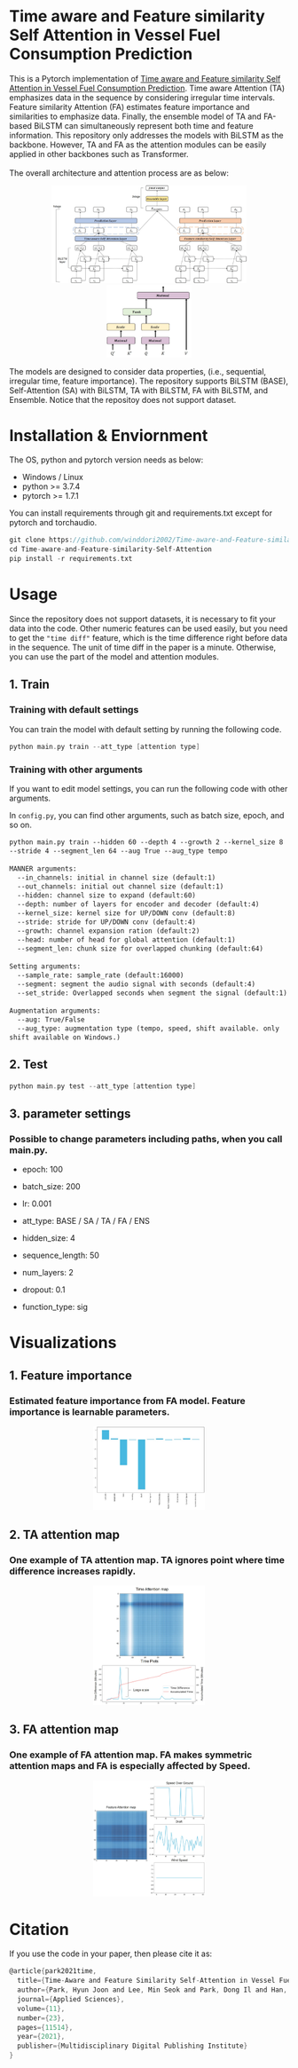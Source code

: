 # Time aware and Feature similarity Self Attention in Vessel Fuel Consumption Prediction

This is a Pytorch implementation of [Time aware and Feature similarity Self Attention in Vessel Fuel Consumption Prediction](https://www.mdpi.com/2076-3417/11/23/11514). Time aware Attention (TA) emphasizes data in the sequence by considering irregular time intervals. Feature similarity Attention (FA) estimates feature importance and similarities to emphasize data. Finally, the ensemble model of TA and FA-based BiLSTM can simultaneously represent both time and feature information. This repository only addresses the models with BiLSTM as the backbone. However, TA and FA as the attention modules can be easily applied in other backbones such as Transformer.
\
\
The overall architecture and attention process are as below:

<center><img src="./images/Model Process.jpg" width="70%" height="70%"></center>
<center><img src="./images/Attention Process.jpg" width="30%" height="30%"></center>

The models are designed to consider data properties, (i.e., sequential, irregular time, feature importance). The repository supports BiLSTM (BASE), Self-Attention (SA) with BiLSTM, TA with BiLSTM, FA with BiLSTM, and Ensemble. Notice that the repositoy does not support dataset.
 

# Installation & Enviornment

The OS, python and pytorch version needs as below:
- Windows / Linux 
- python >= 3.7.4
- pytorch >= 1.7.1

You can install requirements through git and requirements.txt except for pytorch and torchaudio.
```C
git clone https://github.com/winddori2002/Time-aware-and-Feature-similarity-Self-Attention.git
cd Time-aware-and-Feature-similarity-Self-Attention
pip install -r requirements.txt
```

# Usage

Since the repository does not support datasets, it is necessary to fit your data into the code.
Other numeric features can be used easily, but you need to get the ```"time diff"``` feature, which is the
time difference right before data in the sequence. The unit of time diff in the paper is a minute.
Otherwise, you can use the part of the model and attention modules.

## 1. Train

### Training with default settings

You can train the model with default setting by running the following code.

```C
python main.py train --att_type [attention type]
```

### Training with other arguments
If you want to edit model settings, you can run the following code with other arguments. 

In ```config.py```, you can find other arguments, such as batch size, epoch, and so on.

```
python main.py train --hidden 60 --depth 4 --growth 2 --kernel_size 8 --stride 4 --segment_len 64 --aug True --aug_type tempo

MANNER arguments:
  --in_channels: initial in channel size (default:1)
  --out_channels: initial out channel size (default:1)
  --hidden: channel size to expand (default:60)
  --depth: number of layers for encoder and decoder (default:4)
  --kernel_size: kernel size for UP/DOWN conv (default:8)
  --stride: stride for UP/DOWN conv (default:4)
  --growth: channel expansion ration (default:2)
  --head: number of head for global attention (default:1)
  --segment_len: chunk size for overlapped chunking (default:64)
  
Setting arguments:
  --sample_rate: sample_rate (default:16000)
  --segment: segment the audio signal with seconds (default:4)
  --set_stride: Overlapped seconds when segment the signal (default:1)
  
Augmentation arguments:
  --aug: True/False 
  --aug_type: augmentation type (tempo, speed, shift available. only shift available on Windows.)
```


## 2. Test

```C
python main.py test --att_type [attention type]
```

## 3. parameter settings
### Possible to change parameters including paths, when you call main.py.

* epoch: 100
* batch_size: 200
* lr: 0.001

* att_type: BASE / SA / TA / FA / ENS
* hidden_size: 4
* sequence_length: 50
* num_layers: 2
* dropout: 0.1
* function_type: sig


# Visualizations

## 1. Feature importance
### Estimated feature importance from FA model. Feature importance is learnable parameters.

<center><img src="./images/Importance.jpg" width="40%" height="40%"></center>

## 2. TA attention map
### One example of TA attention map. TA ignores point where time difference increases rapidly.

<center><img src="./images/TA_MAP.jpg" width="40%" height="40%"></center>


## 3. FA attention map
### One example of FA attention map. FA makes symmetric attention maps and FA is especially affected by Speed.

<center><img src="./images/FA_MAP.jpg" width="40%" height="40%"></center>


# Citation

If you use the code in your paper, then please cite it as:
```C
@article{park2021time,
  title={Time-Aware and Feature Similarity Self-Attention in Vessel Fuel Consumption Prediction},
  author={Park, Hyun Joon and Lee, Min Seok and Park, Dong Il and Han, Sung Won},
  journal={Applied Sciences},
  volume={11},
  number={23},
  pages={11514},
  year={2021},
  publisher={Multidisciplinary Digital Publishing Institute}
}
```
